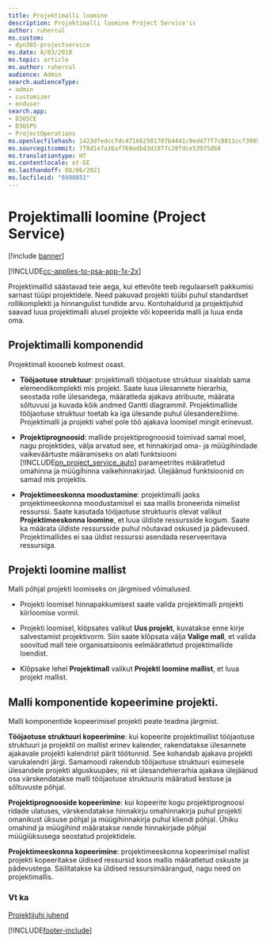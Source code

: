 ```yaml
---
title: Projektimalli loomine
description: Projektimalli loomine Project Service'is
author: ruhercul
ms.custom:
- dyn365-projectservice
ms.date: 8/03/2018
ms.topic: article
ms.author: ruhercul
audience: Admin
search.audienceType:
- admin
- customizer
- enduser
search.app:
- D365CE
- D365PS
- ProjectOperations
ms.openlocfilehash: 1423dfedccfdc471662581707b4441c9ed477f7c0811ccf3905af8c59f774f77
ms.sourcegitcommit: 7f8d1e7a16af769adb43d1877c28fdce53975db8
ms.translationtype: HT
ms.contentlocale: et-EE
ms.lasthandoff: 08/06/2021
ms.locfileid: "6990851"
---
```

# <a name="create-a-project-template-project-service"></a>Projektimalli loomine (Project Service)

[!include [banner](../includes/psa-now-project-operations.md)]

[!INCLUDE[cc-applies-to-psa-app-1x-2x](../includes/cc-applies-to-psa-app-1x-2x.md)]

Projektimallid säästavad teie aega, kui ettevõte teeb regulaarselt pakkumisi sarnast tüüpi projektidele. Need pakuvad projekti tüübi puhul standardset rollikomplekti ja hinnangulist tundide arvu. Kontohaldurid ja projektijuhid saavad luua projektimalli alusel projekte või kopeerida malli ja luua enda oma.  
  
## <a name="components-of-project-template"></a>Projektimalli komponendid
 Projektimall koosneb kolmest osast.  
  
- **Tööjaotuse struktuur**: projektimalli tööjaotuse struktuur sisaldab sama elemendikomplekti mis projekt. Saate luua ülesannete hierarhia, seostada rolle ülesandega, määratleda ajakava atribuute, määrata sõltuvusi ja kuvada kõik andmed Gantti diagrammil. Projektimallide tööjaotuse struktuur toetab ka iga ülesande puhul ülesanderežiime. Projektimalli ja projekti vahel pole töö ajakava loomisel mingit erinevust.  
  
- **Projektiprognoosid**: mallide projektiprognoosid toimivad samal moel, nagu projektides, välja arvatud see, et hinnakirjad oma- ja müügihindade vaikeväärtuste määramiseks on alati funktsiooni [!INCLUDE[pn_project_service_auto](../includes/pn-project-service-auto.md)] parameetrites määratletud omahinna ja müügihinna vaikehinnakirjad. Ülejäänud funktsioonid on samad mis projektis.  
  
- **Projektimeeskonna moodustamine**: projektimalli jaoks projektimeeskonna moodustamisel ei saa mallis broneerida nimelist ressurssi. Saate kasutada tööjaotuse struktuuris olevat valikut **Projektimeeskonna loomine**, et luua üldiste ressursside kogum. Saate ka määrata üldiste ressursside puhul nõutavad oskused ja pädevused. Projektimallides ei saa üldist ressurssi asendada reserveeritava ressursiga.  
  
## <a name="create-a-project-from-a-template"></a>Projekti loomine mallist  
 Malli põhjal projekti loomiseks on järgmised võimalused.  
  
-   Projekti loomisel hinnapakkumisest saate valida projektimalli projekti kiirloomise vormil.  
  
-   Projekti loomisel, klõpsates valikut **Uus projekt**, kuvatakse enne kirje salvestamist projektivorm. Siin saate klõpsata välja **Valige mall**, et valida soovitud mall teie organisatsioonis eelmääratletud projektimallide loendist.  
  
-   Klõpsake lehel **Projektimall** valikut **Projekti loomine mallist**, et luua projekt mallist.  
  
## <a name="copying-components-of-a-template-to-a-project"></a>Malli komponentide kopeerimine projekti.  
 Malli komponentide kopeerimisel projekti peate teadma järgmist.  
  
 **Tööjaotuse struktuuri kopeerimine**: kui kopeerite projektimallist tööjaotuse struktuuri ja projektil on mallist erinev kalender, rakendatakse ülesannete ajakavale projekti kalendrist pärit töötunnid. See kohandab ajakava projekti varukalendri järgi. Samamoodi rakendub tööjaotuse struktuuri esimesele ülesandele projekti alguskuupäev, nii et ülesandehierarhia ajakava ülejäänud osa värskendatakse malli tööjaotuse struktuuris määratud kestuse ja sõltuvuste põhjal.  
  
 **Projektiprognooside kopeerimine**: kui kopeerite kogu projektiprognoosi ridade ulatuses, värskendatakse hinnakirju omahinnakirja puhul projekti omanikust üksuse põhjal ja müügihinnakirja puhul kliendi põhjal. Ühiku omahind ja müügihind määratakse nende hinnakirjade põhjal müügiüksusega seostatud projektidele.  
  
 **Projektimeeskonna kopeerimine**: projektimeeskonna kopeerimisel mallist projekti kopeeritakse üldised ressursid koos mallis määratletud oskuste ja pädevustega. Säilitatakse ka üldised ressursimäärangud, nagu need on projektimallis.  
  
### <a name="see-also"></a>Vt ka  
 [Projektijuhi juhend](../psa/project-manager-guide.md)


[!INCLUDE[footer-include](../includes/footer-banner.md)]